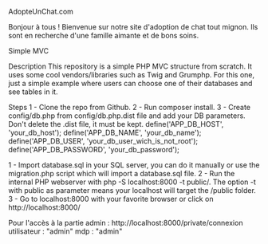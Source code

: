 AdopteUnChat.com

Bonjour à tous ! Bienvenue sur notre site d'adoption de chat tout mignon. Ils sont en recherche d'une famille aimante et de bons soins. 

Simple MVC

Description
This repository is a simple PHP MVC structure from scratch.
It uses some cool vendors/libraries such as Twig and Grumphp. For this one, just a simple example where users can choose one of their databases and see tables in it.

Steps
1 - Clone the repo from Github.
2 - Run composer install.
3 - Create config/db.php from config/db.php.dist file and add your DB parameters. Don't delete the .dist file, it must be kept.
define('APP_DB_HOST', 'your_db_host');
define('APP_DB_NAME', 'your_db_name');
define('APP_DB_USER', 'your_db_user_wich_is_not_root');
define('APP_DB_PASSWORD', 'your_db_password');

1 - Import database.sql in your SQL server, you can do it manually or use the migration.php script which will import a database.sql file.
2 - Run the internal PHP webserver with php -S localhost:8000 -t public/. The option -t with public as parameter means your localhost will target the /public folder.
3 - Go to localhost:8000 with your favorite browser or click on http://localhost:8000/

Pour l'accès à la partie admin : http://localhost:8000/private/connexion
utilisateur : "admin"
mdp : "admin"
